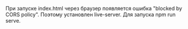 При запуске index.html через браузер появляется ошибка "blocked by CORS policy".
Поэтому установлен live-server.
Для запуска npm run serve.

